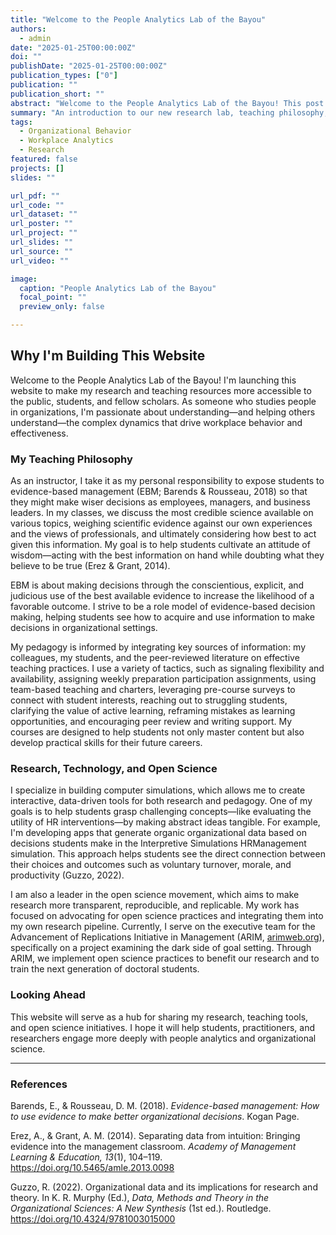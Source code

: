 ```yaml
---
title: "Welcome to the People Analytics Lab of the Bayou"
authors:
  - admin
date: "2025-01-25T00:00:00Z"
doi: ""
publishDate: "2025-01-25T00:00:00Z"
publication_types: ["0"]
publication: ""
publication_short: ""
abstract: "Welcome to the People Analytics Lab of the Bayou! This post explains the motivation for the website, my teaching philosophy, and my commitment to open science."
summary: "An introduction to our new research lab, teaching philosophy, and open science initiatives."
tags:
  - Organizational Behavior
  - Workplace Analytics
  - Research
featured: false
projects: []
slides: ""

url_pdf: ""
url_code: ""
url_dataset: ""
url_poster: ""
url_project: ""
url_slides: ""
url_source: ""
url_video: ""

image:
  caption: "People Analytics Lab of the Bayou"
  focal_point: ""
  preview_only: false

---
```


## Why I'm Building This Website

Welcome to the People Analytics Lab of the Bayou! I'm launching this website to make my research and teaching resources more accessible to the public, students, and fellow scholars. As someone who studies people in organizations, I'm passionate about understanding—and helping others understand—the complex dynamics that drive workplace behavior and effectiveness.

### My Teaching Philosophy

As an instructor, I take it as my personal responsibility to expose students to evidence-based management (EBM; Barends & Rousseau, 2018) so that they might make wiser decisions as employees, managers, and business leaders. In my classes, we discuss the most credible science available on various topics, weighing scientific evidence against our own experiences and the views of professionals, and ultimately considering how best to act given this information. My goal is to help students cultivate an attitude of wisdom—acting with the best information on hand while doubting what they believe to be true (Erez & Grant, 2014).

EBM is about making decisions through the conscientious, explicit, and judicious use of the best available evidence to increase the likelihood of a favorable outcome. I strive to be a role model of evidence-based decision making, helping students see how to acquire and use information to make decisions in organizational settings.

My pedagogy is informed by integrating key sources of information: my colleagues, my students, and the peer-reviewed literature on effective teaching practices. I use a variety of tactics, such as signaling flexibility and availability, assigning weekly preparation participation assignments, using team-based teaching and charters, leveraging pre-course surveys to connect with student interests, reaching out to struggling students, clarifying the value of active learning, reframing mistakes as learning opportunities, and encouraging peer review and writing support. My courses are designed to help students not only master content but also develop practical skills for their future careers.

### Research, Technology, and Open Science

I specialize in building computer simulations, which allows me to create interactive, data-driven tools for both research and pedagogy. One of my goals is to help students grasp challenging concepts—like evaluating the utility of HR interventions—by making abstract ideas tangible. For example, I'm developing apps that generate organic organizational data based on decisions students make in the Interpretive Simulations HRManagement simulation. This approach helps students see the direct connection between their choices and outcomes such as voluntary turnover, morale, and productivity (Guzzo, 2022).

I am also a leader in the open science movement, which aims to make research more transparent, reproducible, and replicable. My work has focused on advocating for open science practices and integrating them into my own research pipeline. Currently, I serve on the executive team for the Advancement of Replications Initiative in Management (ARIM, [arimweb.org](https://arimweb.org)), specifically on a project examining the dark side of goal setting. Through ARIM, we implement open science practices to benefit our research and to train the next generation of doctoral students.

### Looking Ahead

This website will serve as a hub for sharing my research, teaching tools, and open science initiatives. I hope it will help students, practitioners, and researchers engage more deeply with people analytics and organizational science.

---

### References

Barends, E., & Rousseau, D. M. (2018). *Evidence-based management: How to use evidence to make better organizational decisions*. Kogan Page.

Erez, A., & Grant, A. M. (2014). Separating data from intuition: Bringing evidence into the management classroom. *Academy of Management Learning & Education, 13*(1), 104–119. https://doi.org/10.5465/amle.2013.0098

Guzzo, R. (2022). Organizational data and its implications for research and theory. In K. R. Murphy (Ed.), *Data, Methods and Theory in the Organizational Sciences: A New Synthesis* (1st ed.). Routledge. https://doi.org/10.4324/9781003015000 
